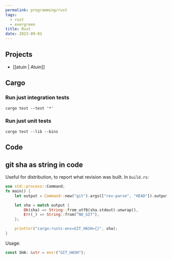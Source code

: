 ```yaml
---
permalink: programming/rust
tags:
  - rust
  - evergreen
title: Rust
date: 2023-09-01
---
```

## Projects
- [[atuin | Atuin]]
## Cargo
### Run just integration tests
```
cargo test --test '*' 
```

### Run just unit tests

```
cargo test --lib --bins
```

## Code
## git sha as string in code
Useful for distribution, to report what revision was built. In `build.rs`:
```rust
use std::process::Command;
fn main() {
    let output = Command::new("git").args(["rev-parse", "HEAD"]).output();

    let sha = match output {
        Ok(sha) => String::from_utf8(sha.stdout).unwrap(),
        Err(_) => String::from("NO_GIT"),
    };

    println!("cargo:rustc-env=GIT_HASH={}", sha);
}
```

Usage:
```rust
const SHA: &str = env!("GIT_HASH");
```

